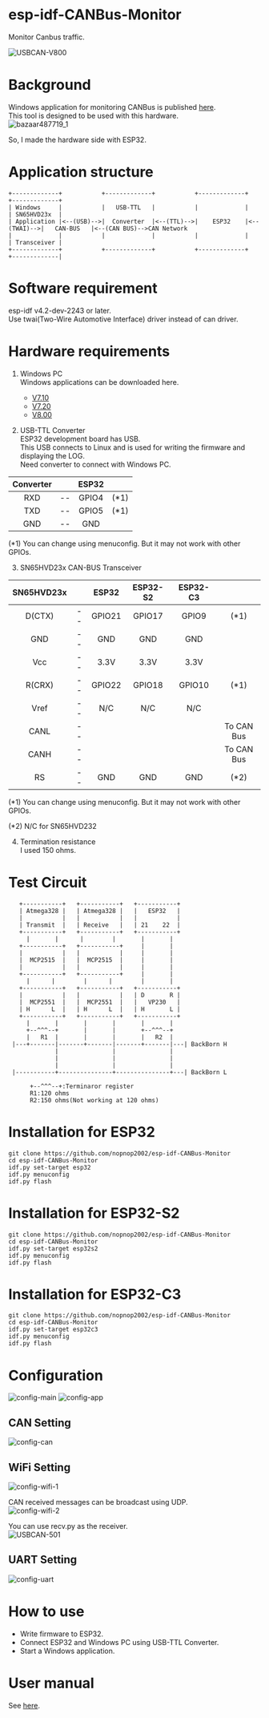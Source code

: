 # esp-idf-CANBus-Monitor
Monitor Canbus traffic.

![USBCAN-V800](https://user-images.githubusercontent.com/6020549/86580074-2cd17180-bfb9-11ea-99b5-16e32ab5cc47.jpg)

# Background

Windows application for monitoring CANBus is published [here](https://github.com/SeeedDocument/USB-CAN-Analyzer/tree/master/res/Program).   
This tool is designed to be used with this hardware.   
![bazaar487719_1](https://user-images.githubusercontent.com/6020549/86521939-b9811000-be91-11ea-8dfc-2bc8e24d7f0c.jpg)

So, I made the hardware side with ESP32.   


# Application structure
```
+-------------+           +-------------+           +-------------+            +-------------+
| Windows     |           |   USB-TTL   |           |             |            | SN65HVD23x  |
| Application |<--(USB)-->|  Converter  |<--(TTL)-->|    ESP32    |<--(TWAI)-->|   CAN-BUS   |<--(CAN BUS)-->CAN Network
|             |           |             |           |             |            | Transceiver |
+-------------+           +-------------+           +-------------+            +-------------|
```

# Software requirement    
esp-idf v4.2-dev-2243 or later.   
Use twai(Two-Wire Automotive Interface) driver instead of can driver.   

# Hardware requirements

1. Windows PC   
Windows applications can be downloaded here.
   - [V7.10](https://github.com/SeeedDocument/USB-CAN_Analyzer/tree/master/res/USB-CAN%20software%20and%20drive(v7.10)/Program)   
   - [V7.20](https://github.com/SeeedDocument/USB-CAN-Analyzer/tree/master/res/V7.20)   
   - [V8.00](https://github.com/SeeedDocument/USB-CAN-Analyzer/tree/master/res/Program)   

2. USB-TTL Converter   
ESP32 development board has USB.   
This USB connects to Linux and is used for writing the firmware and displaying the LOG.   
Need converter to connect with Windows PC.   

|Converter||ESP32||
|:-:|:-:|:-:|:-:|
|RXD|--|GPIO4|(*1)|
|TXD|--|GPIO5|(*1)|
|GND|--|GND||

(*1) You can change using menuconfig. But it may not work with other GPIOs.  


3. SN65HVD23x CAN-BUS Transceiver   

|SN65HVD23x||ESP32|ESP32-S2|ESP32-C3||
|:-:|:-:|:-:|:-:|:-:|:-:|
|D(CTX)|--|GPIO21|GPIO17|GPIO9|(*1)|
|GND|--|GND|GND|GND||
|Vcc|--|3.3V|3.3V|3.3V||
|R(CRX)|--|GPIO22|GPIO18|GPIO10|(*1)|
|Vref|--|N/C|N/C|N/C||
|CANL|--||||To CAN Bus|
|CANH|--||||To CAN Bus|
|RS|--|GND|GND|GND|(*2)|

(*1) You can change using menuconfig. But it may not work with other GPIOs.  

(*2) N/C for SN65HVD232

4. Termination resistance   
I used 150 ohms.   

# Test Circuit   
```
   +-----------+   +-----------+   +-----------+ 
   | Atmega328 |   | Atmega328 |   |   ESP32   | 
   |           |   |           |   |           | 
   | Transmit  |   | Receive   |   | 21    22  | 
   +-----------+   +-----------+   +-----------+ 
     |       |      |        |       |       |   
   +-----------+   +-----------+     |       |   
   |           |   |           |     |       |   
   |  MCP2515  |   |  MCP2515  |     |       |   
   |           |   |           |     |       |   
   +-----------+   +-----------+     |       |   
     |      |        |      |        |       |   
   +-----------+   +-----------+   +-----------+ 
   |           |   |           |   | D       R | 
   |  MCP2551  |   |  MCP2551  |   |   VP230   | 
   | H      L  |   | H      L  |   | H       L | 
   +-----------+   +-----------+   +-----------+ 
     |       |       |       |       |       |   
     +--^^^--+       |       |       +--^^^--+
     |   R1  |       |       |       |   R2  |   
 |---+-------|-------+-------|-------+-------|---| BackBorn H
             |               |               |
             |               |               |
             |               |               |
 |-----------+---------------+---------------+---| BackBorn L

      +--^^^--+:Terminaror register
      R1:120 ohms
      R2:150 ohms(Not working at 120 ohms)
```

# Installation for ESP32
```
git clone https://github.com/nopnop2002/esp-idf-CANBus-Monitor
cd esp-idf-CANBus-Monitor
idf.py set-target esp32
idf.py menuconfig
idf.py flash
```

# Installation for ESP32-S2
```
git clone https://github.com/nopnop2002/esp-idf-CANBus-Monitor
cd esp-idf-CANBus-Monitor
idf.py set-target esp32s2
idf.py menuconfig
idf.py flash
```

# Installation for ESP32-C3
```
git clone https://github.com/nopnop2002/esp-idf-CANBus-Monitor
cd esp-idf-CANBus-Monitor
idf.py set-target esp32c3
idf.py menuconfig
idf.py flash
```

# Configuration

![config-main](https://user-images.githubusercontent.com/6020549/126859035-9c83d0b7-14ba-4bc0-8246-0a394887cffa.jpg)
![config-app](https://user-images.githubusercontent.com/6020549/126859038-305727ec-84ca-40e8-89a2-322a505c2b60.jpg)

## CAN Setting
![config-can](https://user-images.githubusercontent.com/6020549/126859050-bf104e35-c149-4059-9182-f4f9d2e2f853.jpg)

## WiFi Setting
![config-wifi-1](https://user-images.githubusercontent.com/6020549/126859053-6a3bc2c3-fec7-41fc-be2c-355a0d790437.jpg)

CAN received messages can be broadcast using UDP.   
![config-wifi-2](https://user-images.githubusercontent.com/6020549/126859066-a4e6f428-c67b-4b0a-bb8c-99627020f5a6.jpg)

You can use recv.py as the receiver.   
![USBCAN-501](https://user-images.githubusercontent.com/6020549/87840019-78005400-c8d8-11ea-9d68-e71a846fbc0b.jpg)


## UART Setting
![config-uart](https://user-images.githubusercontent.com/6020549/126859099-c411069e-17d6-439e-928a-9ff6ec21c5b6.jpg)


# How to use   
- Write firmware to ESP32.   
- Connect ESP32 and Windows PC using USB-TTL Converter.   
- Start a Windows application.   

# User manual   
See [here](https://github.com/nopnop2002/esp-idf-CANBus-Monitor/tree/master/UserManual).   

